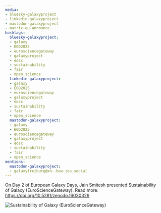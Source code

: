 ```yaml
---
media:
- bluesky-galaxyproject
- linkedin-galaxyproject
- mastodon-galaxyproject
- matrix-eu-announce
hashtags:
  bluesky-galaxyproject:
  - galaxy
  - EGD2025
  - eurosciencegateway
  - galaxyproject
  - eosc
  - sustainability
  - fair
  - open_science
  linkedin-galaxyproject:
  - galaxy
  - EGD2025
  - eurosciencegateway
  - galaxyproject
  - eosc
  - sustainability
  - fair
  - open_science
  mastodon-galaxyproject:
  - galaxy
  - EGD2025
  - eurosciencegateway
  - galaxyproject
  - eosc
  - sustainability
  - fair
  - open_science
mentions:
  mastodon-galaxyproject:
  - galaxyfreiburg@xn--baw-joa.social
---
```


On Day 2 of European Galaxy Days, Jain Smitesh presented Sustainability of Galaxy (EuroScienceGateway).
Read more: https://doi.org/10.5281/zenodo.16030329

![Sustainability of Galaxy (EuroScienceGateway)](IMAGE_URL_HERE)